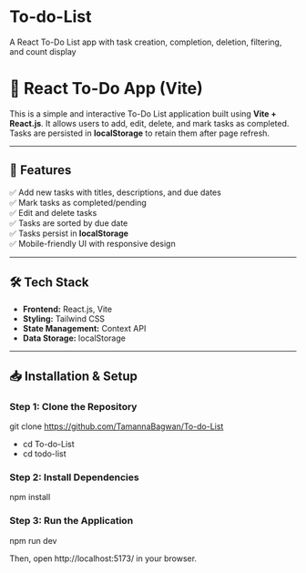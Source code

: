 # To-do-List
A React To-Do List app with task creation, completion, deletion, filtering, and count display
# 📝 React To-Do App (Vite)

This is a simple and interactive To-Do List application built using **Vite + React.js**. It allows users to add, edit, delete, and mark tasks as completed. Tasks are persisted in **localStorage** to retain them after page refresh.

---

## 🚀 Features
✅ Add new tasks with titles, descriptions, and due dates  
✅ Mark tasks as completed/pending  
✅ Edit and delete tasks  
✅ Tasks are sorted by due date  
✅ Tasks persist in **localStorage**  
✅ Mobile-friendly UI with responsive design  

---

## 🛠️ **Tech Stack**
- **Frontend:** React.js, Vite
- **Styling:** Tailwind CSS
- **State Management:** Context API
- **Data Storage:** localStorage

---

## 📥 **Installation & Setup**
### Step 1: Clone the Repository

git clone https://github.com/TamannaBagwan/To-do-List
- cd To-do-List
- cd todo-list

### Step 2: Install Dependencies
npm install

### Step 3: Run the Application
npm run dev

Then, open http://localhost:5173/ in your browser.

